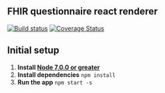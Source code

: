 ## FHIR questionnaire react renderer

[![Build status](https://travis-ci.org/gavinl/fhirq-renderer-react.svg?branch=master)](https://travis-ci.org/gavinl/fhirq-renderer-react.svg?branch=master)
[![Coverage Status](https://coveralls.io/repos/github/gavinl/fhirq-renderer-react/badge.svg?branch=master)](https://coveralls.io/github/gavinl/fhirq-renderer-react?branch=master)

## Initial setup
1. **Install [Node 7.0.0 or greater](https://nodejs.org)**
2. **Install dependencies** `npm install`
3. **Run the app** `npm start -s`
